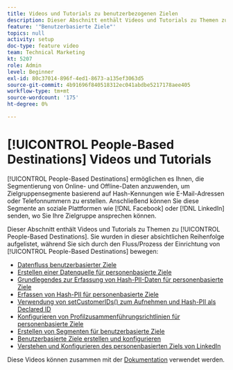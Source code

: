 ```yaml
---
title: Videos und Tutorials zu benutzerbezogenen Zielen
description: Dieser Abschnitt enthält Videos und Tutorials zu Themen zu personenbasierten Zielen.
feature: '"Benutzerbasierte Ziele"'
topics: null
activity: setup
doc-type: feature video
team: Technical Marketing
kt: 5207
role: Admin
level: Beginner
exl-id: 80c37014-896f-4ed1-8673-a135ef3063d5
source-git-commit: 4b91696f840518312ec041abdbe5217178aee405
workflow-type: tm+mt
source-wordcount: '175'
ht-degree: 0%

---
```


# [!UICONTROL People-Based Destinations] Videos und Tutorials

[!UICONTROL People-Based Destinations] ermöglichen es Ihnen, die Segmentierung von Online- und Offline-Daten anzuwenden, um Zielgruppensegmente basierend auf Hash-Kennungen wie E-Mail-Adressen oder Telefonnummern zu erstellen. Anschließend können Sie diese Segmente an soziale Plattformen wie [!DNL Facebook] oder [!DNL LinkedIn] senden, wo Sie Ihre Zielgruppe ansprechen können.

Dieser Abschnitt enthält Videos und Tutorials zu Themen zu [!UICONTROL People-Based Destinations]. Sie wurden in dieser absichtlichen Reihenfolge aufgelistet, während Sie sich durch den Fluss/Prozess der Einrichtung von [!UICONTROL People-Based Destinations] bewegen:

* [Datenfluss benutzerbasierter Ziele](people-based-destinations-data-flow.md)
* [Erstellen einer Datenquelle für personenbasierte Ziele](creating-a-data-source-for-people-based-destinations.md)
* [Grundlegendes zur Erfassung von Hash-PII-Daten für personenbasierte Ziele](understanding-hashed-pii-data-ingestion-for-people-based-destinations.md)
* [Erfassen von Hash-PII für personenbasierte Ziele](ingesting-hashed-pii-for-people-based-destinations.md)
* [Verwendung von setCustomerIDs() zum Aufnehmen und Hash-PII als Declared ID](using-setcustomerids-to-ingest-and-hash-pii-as-a-declared-id.md)
* [Konfigurieren von Profilzusammenführungsrichtlinien für personenbasierte Ziele](configuring-profile-merge-rules-for-people-based-destinations.md)
* [Erstellen von Segmenten für benutzerbasierte Ziele](creating-segments-for-people-based-destinations.md)
* [Benutzerbasierte Ziele erstellen und konfigurieren](create-and-configure-people-based-destinations.md)
* [Verstehen und Konfigurieren des personenbasierten Ziels von LinkedIn](understanding-and-configuring-the-linkedin-pbd.md)

Diese Videos können zusammen mit der [Dokumentation](https://docs.adobe.com/content/help/en/audience-manager/user-guide/features/destinations/people-based/people-based-destinations-overview.html) verwendet werden.

